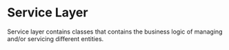 # Service Layer

Service layer contains classes that contains the business logic of managing and/or servicing different entities. 